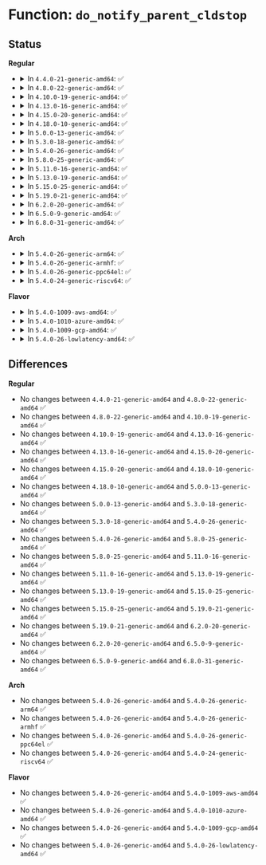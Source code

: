 # Function: <code>do_notify_parent_cldstop</code>

## Status
<b>Regular</b>
<ul>
<li>
<details>
<summary>In <code>4.4.0-21-generic-amd64</code>: ✅</summary>

```c
void do_notify_parent_cldstop(struct task_struct * tsk, bool for_ptracer, int why)
```

```json
{
  "name": "do_notify_parent_cldstop",
  "collision_type": "Unique Static",
  "inline_type": "No",
  "funcs": [
    {
      "addr": 18446744071579429040,
      "name": "do_notify_parent_cldstop",
      "external": false,
      "loc": "kernel/signal.c:1675",
      "file": "kernel/signal.c",
      "inline": "seen, unknown",
      "caller_inline": [],
      "caller_func": [
        "kernel/signal.c:ptrace_stop",
        "kernel/signal.c:ptrace_stop",
        "kernel/signal.c:ptrace_stop",
        "kernel/signal.c:do_signal_stop",
        "kernel/signal.c:get_signal",
        "kernel/signal.c:get_signal",
        "kernel/signal.c:exit_signals"
      ]
    }
  ],
  "symbols": [
    {
      "addr": 18446744071579429040,
      "name": "do_notify_parent_cldstop",
      "section": ".text",
      "bind": "STB_LOCAL",
      "size": 434
    }
  ]
}
```
</details>
</li>
<li>
<details>
<summary>In <code>4.8.0-22-generic-amd64</code>: ✅</summary>

```c
void do_notify_parent_cldstop(struct task_struct * tsk, bool for_ptracer, int why)
```

```json
{
  "name": "do_notify_parent_cldstop",
  "collision_type": "Unique Static",
  "inline_type": "No",
  "funcs": [
    {
      "addr": 18446744071579441456,
      "name": "do_notify_parent_cldstop",
      "external": false,
      "loc": "kernel/signal.c:1675",
      "file": "kernel/signal.c",
      "inline": "seen, unknown",
      "caller_inline": [],
      "caller_func": [
        "kernel/signal.c:exit_signals",
        "kernel/signal.c:get_signal",
        "kernel/signal.c:get_signal",
        "kernel/signal.c:do_signal_stop",
        "kernel/signal.c:ptrace_stop",
        "kernel/signal.c:ptrace_stop",
        "kernel/signal.c:ptrace_stop"
      ]
    }
  ],
  "symbols": [
    {
      "addr": 18446744071579441456,
      "name": "do_notify_parent_cldstop",
      "section": ".text",
      "bind": "STB_LOCAL",
      "size": 434
    }
  ]
}
```
</details>
</li>
<li>
<details>
<summary>In <code>4.10.0-19-generic-amd64</code>: ✅</summary>

```c
void do_notify_parent_cldstop(struct task_struct * tsk, bool for_ptracer, int why)
```

```json
{
  "name": "do_notify_parent_cldstop",
  "collision_type": "Unique Static",
  "inline_type": "No",
  "funcs": [
    {
      "addr": 18446744071579461824,
      "name": "do_notify_parent_cldstop",
      "external": false,
      "loc": "kernel/signal.c:1681",
      "file": "kernel/signal.c",
      "inline": "seen, unknown",
      "caller_inline": [],
      "caller_func": [
        "kernel/signal.c:exit_signals",
        "kernel/signal.c:get_signal",
        "kernel/signal.c:get_signal",
        "kernel/signal.c:do_signal_stop",
        "kernel/signal.c:ptrace_stop",
        "kernel/signal.c:ptrace_stop",
        "kernel/signal.c:ptrace_stop"
      ]
    }
  ],
  "symbols": [
    {
      "addr": 18446744071579461824,
      "name": "do_notify_parent_cldstop",
      "section": ".text",
      "bind": "STB_LOCAL",
      "size": 434
    }
  ]
}
```
</details>
</li>
<li>
<details>
<summary>In <code>4.13.0-16-generic-amd64</code>: ✅</summary>

```c
void do_notify_parent_cldstop(struct task_struct * tsk, bool for_ptracer, int why)
```

```json
{
  "name": "do_notify_parent_cldstop",
  "collision_type": "Unique Static",
  "inline_type": "No",
  "funcs": [
    {
      "addr": 18446744071579450336,
      "name": "do_notify_parent_cldstop",
      "external": false,
      "loc": "kernel/signal.c:1703",
      "file": "kernel/signal.c",
      "inline": "seen, unknown",
      "caller_inline": [],
      "caller_func": [
        "kernel/signal.c:exit_signals",
        "kernel/signal.c:get_signal",
        "kernel/signal.c:get_signal",
        "kernel/signal.c:do_signal_stop",
        "kernel/signal.c:ptrace_stop",
        "kernel/signal.c:ptrace_stop",
        "kernel/signal.c:ptrace_stop"
      ]
    }
  ],
  "symbols": [
    {
      "addr": 18446744071579450336,
      "name": "do_notify_parent_cldstop",
      "section": ".text",
      "bind": "STB_LOCAL",
      "size": 425
    }
  ]
}
```
</details>
</li>
<li>
<details>
<summary>In <code>4.15.0-20-generic-amd64</code>: ✅</summary>

```c
void do_notify_parent_cldstop(struct task_struct * tsk, bool for_ptracer, int why)
```

```json
{
  "name": "do_notify_parent_cldstop",
  "collision_type": "Unique Static",
  "inline_type": "No",
  "funcs": [
    {
      "addr": 18446744071579478736,
      "name": "do_notify_parent_cldstop",
      "external": false,
      "loc": "kernel/signal.c:1704",
      "file": "kernel/signal.c",
      "inline": "seen, unknown",
      "caller_inline": [],
      "caller_func": [
        "kernel/signal.c:exit_signals",
        "kernel/signal.c:get_signal",
        "kernel/signal.c:get_signal",
        "kernel/signal.c:do_signal_stop",
        "kernel/signal.c:ptrace_stop",
        "kernel/signal.c:ptrace_stop",
        "kernel/signal.c:ptrace_stop"
      ]
    }
  ],
  "symbols": [
    {
      "addr": 18446744071579478736,
      "name": "do_notify_parent_cldstop",
      "section": ".text",
      "bind": "STB_LOCAL",
      "size": 416
    }
  ]
}
```
</details>
</li>
<li>
<details>
<summary>In <code>4.18.0-10-generic-amd64</code>: ✅</summary>

```c
void do_notify_parent_cldstop(struct task_struct * tsk, bool for_ptracer, int why)
```

```json
{
  "name": "do_notify_parent_cldstop",
  "collision_type": "Unique Static",
  "inline_type": "No",
  "funcs": [
    {
      "addr": 18446744071579494880,
      "name": "do_notify_parent_cldstop",
      "external": false,
      "loc": "kernel/signal.c:1822",
      "file": "kernel/signal.c",
      "inline": "seen, unknown",
      "caller_inline": [],
      "caller_func": [
        "kernel/signal.c:exit_signals",
        "kernel/signal.c:get_signal",
        "kernel/signal.c:get_signal",
        "kernel/signal.c:do_signal_stop",
        "kernel/signal.c:ptrace_stop",
        "kernel/signal.c:ptrace_stop",
        "kernel/signal.c:ptrace_stop"
      ]
    }
  ],
  "symbols": [
    {
      "addr": 18446744071579494880,
      "name": "do_notify_parent_cldstop",
      "section": ".text",
      "bind": "STB_LOCAL",
      "size": 450
    }
  ]
}
```
</details>
</li>
<li>
<details>
<summary>In <code>5.0.0-13-generic-amd64</code>: ✅</summary>

```c
void do_notify_parent_cldstop(struct task_struct * tsk, bool for_ptracer, int why)
```

```json
{
  "name": "do_notify_parent_cldstop",
  "collision_type": "Unique Static",
  "inline_type": "No",
  "funcs": [
    {
      "addr": 18446744071579528432,
      "name": "do_notify_parent_cldstop",
      "external": false,
      "loc": "kernel/signal.c:1912",
      "file": "kernel/signal.c",
      "inline": "seen, unknown",
      "caller_inline": [],
      "caller_func": [
        "kernel/signal.c:exit_signals",
        "kernel/signal.c:get_signal",
        "kernel/signal.c:get_signal",
        "kernel/signal.c:do_signal_stop",
        "kernel/signal.c:ptrace_stop",
        "kernel/signal.c:ptrace_stop",
        "kernel/signal.c:ptrace_stop"
      ]
    }
  ],
  "symbols": [
    {
      "addr": 18446744071579528432,
      "name": "do_notify_parent_cldstop",
      "section": ".text",
      "bind": "STB_LOCAL",
      "size": 405
    }
  ]
}
```
</details>
</li>
<li>
<details>
<summary>In <code>5.3.0-18-generic-amd64</code>: ✅</summary>

```c
void do_notify_parent_cldstop(struct task_struct * tsk, bool for_ptracer, int why)
```

```json
{
  "name": "do_notify_parent_cldstop",
  "collision_type": "Unique Static",
  "inline_type": "No",
  "funcs": [
    {
      "addr": 18446744071579553184,
      "name": "do_notify_parent_cldstop",
      "external": false,
      "loc": "kernel/signal.c:2012",
      "file": "kernel/signal.c",
      "inline": "seen, unknown",
      "caller_inline": [],
      "caller_func": [
        "kernel/signal.c:exit_signals",
        "kernel/signal.c:get_signal",
        "kernel/signal.c:get_signal",
        "kernel/signal.c:do_signal_stop",
        "kernel/signal.c:ptrace_stop",
        "kernel/signal.c:ptrace_stop",
        "kernel/signal.c:ptrace_stop"
      ]
    }
  ],
  "symbols": [
    {
      "addr": 18446744071579553184,
      "name": "do_notify_parent_cldstop",
      "section": ".text",
      "bind": "STB_LOCAL",
      "size": 409
    }
  ]
}
```
</details>
</li>
<li>
<details>
<summary>In <code>5.4.0-26-generic-amd64</code>: ✅</summary>

```c
void do_notify_parent_cldstop(struct task_struct * tsk, bool for_ptracer, int why)
```

```json
{
  "name": "do_notify_parent_cldstop",
  "collision_type": "Unique Static",
  "inline_type": "No",
  "funcs": [
    {
      "addr": 18446744071579579328,
      "name": "do_notify_parent_cldstop",
      "external": false,
      "loc": "kernel/signal.c:2017",
      "file": "kernel/signal.c",
      "inline": "seen, unknown",
      "caller_inline": [],
      "caller_func": [
        "kernel/signal.c:exit_signals",
        "kernel/signal.c:get_signal",
        "kernel/signal.c:get_signal",
        "kernel/signal.c:do_signal_stop",
        "kernel/signal.c:ptrace_stop",
        "kernel/signal.c:ptrace_stop",
        "kernel/signal.c:ptrace_stop"
      ]
    }
  ],
  "symbols": [
    {
      "addr": 18446744071579579328,
      "name": "do_notify_parent_cldstop",
      "section": ".text",
      "bind": "STB_LOCAL",
      "size": 409
    }
  ]
}
```
</details>
</li>
<li>
<details>
<summary>In <code>5.8.0-25-generic-amd64</code>: ✅</summary>

```c
void do_notify_parent_cldstop(struct task_struct * tsk, bool for_ptracer, int why)
```

```json
{
  "name": "do_notify_parent_cldstop",
  "collision_type": "Unique Static",
  "inline_type": "No",
  "funcs": [
    {
      "addr": 18446744071579614720,
      "name": "do_notify_parent_cldstop",
      "external": false,
      "loc": "kernel/signal.c:2017",
      "file": "kernel/signal.c",
      "inline": "seen, unknown",
      "caller_inline": [],
      "caller_func": [
        "kernel/signal.c:exit_signals",
        "kernel/signal.c:get_signal",
        "kernel/signal.c:get_signal",
        "kernel/signal.c:do_signal_stop",
        "kernel/signal.c:ptrace_stop",
        "kernel/signal.c:ptrace_stop",
        "kernel/signal.c:ptrace_stop"
      ]
    }
  ],
  "symbols": [
    {
      "addr": 18446744071579614720,
      "name": "do_notify_parent_cldstop",
      "section": ".text",
      "bind": "STB_LOCAL",
      "size": 384
    }
  ]
}
```
</details>
</li>
<li>
<details>
<summary>In <code>5.11.0-16-generic-amd64</code>: ✅</summary>

```c
void do_notify_parent_cldstop(struct task_struct * tsk, bool for_ptracer, int why)
```

```json
{
  "name": "do_notify_parent_cldstop",
  "collision_type": "Unique Static",
  "inline_type": "No",
  "funcs": [
    {
      "addr": 18446744071579594960,
      "name": "do_notify_parent_cldstop",
      "external": false,
      "loc": "kernel/signal.c:2018",
      "file": "kernel/signal.c",
      "inline": "seen, unknown",
      "caller_inline": [],
      "caller_func": [
        "kernel/signal.c:exit_signals",
        "kernel/signal.c:get_signal",
        "kernel/signal.c:get_signal",
        "kernel/signal.c:do_signal_stop",
        "kernel/signal.c:ptrace_stop",
        "kernel/signal.c:ptrace_stop",
        "kernel/signal.c:ptrace_stop"
      ]
    }
  ],
  "symbols": [
    {
      "addr": 18446744071579594960,
      "name": "do_notify_parent_cldstop",
      "section": ".text",
      "bind": "STB_LOCAL",
      "size": 408
    }
  ]
}
```
</details>
</li>
<li>
<details>
<summary>In <code>5.13.0-19-generic-amd64</code>: ✅</summary>

```c
void do_notify_parent_cldstop(struct task_struct * tsk, bool for_ptracer, int why)
```

```json
{
  "name": "do_notify_parent_cldstop",
  "collision_type": "Unique Static",
  "inline_type": "No",
  "funcs": [
    {
      "addr": 18446744071579600592,
      "name": "do_notify_parent_cldstop",
      "external": false,
      "loc": "kernel/signal.c:2030",
      "file": "kernel/signal.c",
      "inline": "seen, unknown",
      "caller_inline": [],
      "caller_func": [
        "kernel/signal.c:exit_signals",
        "kernel/signal.c:get_signal",
        "kernel/signal.c:get_signal",
        "kernel/signal.c:do_signal_stop",
        "kernel/signal.c:ptrace_stop",
        "kernel/signal.c:ptrace_stop",
        "kernel/signal.c:ptrace_stop"
      ]
    }
  ],
  "symbols": [
    {
      "addr": 18446744071579600592,
      "name": "do_notify_parent_cldstop",
      "section": ".text",
      "bind": "STB_LOCAL",
      "size": 403
    }
  ]
}
```
</details>
</li>
<li>
<details>
<summary>In <code>5.15.0-25-generic-amd64</code>: ✅</summary>

```c
void do_notify_parent_cldstop(struct task_struct * tsk, bool for_ptracer, int why)
```

```json
{
  "name": "do_notify_parent_cldstop",
  "collision_type": "Unique Static",
  "inline_type": "No",
  "funcs": [
    {
      "addr": 18446744071579675584,
      "name": "do_notify_parent_cldstop",
      "external": false,
      "loc": "kernel/signal.c:2122",
      "file": "kernel/signal.c",
      "inline": "seen, unknown",
      "caller_inline": [],
      "caller_func": [
        "kernel/signal.c:exit_signals",
        "kernel/signal.c:get_signal",
        "kernel/signal.c:get_signal",
        "kernel/signal.c:do_signal_stop",
        "kernel/signal.c:ptrace_stop",
        "kernel/signal.c:ptrace_stop",
        "kernel/signal.c:ptrace_stop"
      ]
    }
  ],
  "symbols": [
    {
      "addr": 18446744071579675584,
      "name": "do_notify_parent_cldstop",
      "section": ".text",
      "bind": "STB_LOCAL",
      "size": 403
    }
  ]
}
```
</details>
</li>
<li>
<details>
<summary>In <code>5.19.0-21-generic-amd64</code>: ✅</summary>

```c
void do_notify_parent_cldstop(struct task_struct * tsk, bool for_ptracer, int why)
```

```json
{
  "name": "do_notify_parent_cldstop",
  "collision_type": "Unique Static",
  "inline_type": "No",
  "funcs": [
    {
      "addr": 18446744071579779120,
      "name": "do_notify_parent_cldstop",
      "external": false,
      "loc": "kernel/signal.c:2135",
      "file": "kernel/signal.c",
      "inline": "seen, unknown",
      "caller_inline": [],
      "caller_func": [
        "kernel/signal.c:exit_signals",
        "kernel/signal.c:get_signal",
        "kernel/signal.c:get_signal",
        "kernel/signal.c:do_signal_stop"
      ]
    }
  ],
  "symbols": [
    {
      "addr": 18446744071579779120,
      "name": "do_notify_parent_cldstop",
      "section": ".text",
      "bind": "STB_LOCAL",
      "size": 447
    }
  ]
}
```
</details>
</li>
<li>
<details>
<summary>In <code>6.2.0-20-generic-amd64</code>: ✅</summary>

```c
void do_notify_parent_cldstop(struct task_struct * tsk, bool for_ptracer, int why)
```

```json
{
  "name": "do_notify_parent_cldstop",
  "collision_type": "Unique Static",
  "inline_type": "No",
  "funcs": [
    {
      "addr": 18446744071579911856,
      "name": "do_notify_parent_cldstop",
      "external": false,
      "loc": "kernel/signal.c:2136",
      "file": "kernel/signal.c",
      "inline": "seen, unknown",
      "caller_inline": [],
      "caller_func": [
        "kernel/signal.c:exit_signals",
        "kernel/signal.c:get_signal",
        "kernel/signal.c:get_signal",
        "kernel/signal.c:do_signal_stop"
      ]
    }
  ],
  "symbols": [
    {
      "addr": 18446744071579911856,
      "name": "do_notify_parent_cldstop",
      "section": ".text",
      "bind": "STB_LOCAL",
      "size": 447
    }
  ]
}
```
</details>
</li>
<li>
<details>
<summary>In <code>6.5.0-9-generic-amd64</code>: ✅</summary>

```c
void do_notify_parent_cldstop(struct task_struct * tsk, bool for_ptracer, int why)
```

```json
{
  "name": "do_notify_parent_cldstop",
  "collision_type": "Unique Static",
  "inline_type": "No",
  "funcs": [
    {
      "addr": 18446744071579961648,
      "name": "do_notify_parent_cldstop",
      "external": false,
      "loc": "kernel/signal.c:2158",
      "file": "kernel/signal.c",
      "inline": "seen, unknown",
      "caller_inline": [],
      "caller_func": [
        "kernel/signal.c:exit_signals",
        "kernel/signal.c:get_signal",
        "kernel/signal.c:get_signal",
        "kernel/signal.c:do_signal_stop"
      ]
    }
  ],
  "symbols": [
    {
      "addr": 18446744071579961648,
      "name": "do_notify_parent_cldstop",
      "section": ".text",
      "bind": "STB_LOCAL",
      "size": 442
    }
  ]
}
```
</details>
</li>
<li>
<details>
<summary>In <code>6.8.0-31-generic-amd64</code>: ✅</summary>

```c
void do_notify_parent_cldstop(struct task_struct * tsk, bool for_ptracer, int why)
```

```json
{
  "name": "do_notify_parent_cldstop",
  "collision_type": "Unique Static",
  "inline_type": "No",
  "funcs": [
    {
      "addr": 18446744071580000896,
      "name": "do_notify_parent_cldstop",
      "external": false,
      "loc": "kernel/signal.c:2149",
      "file": "kernel/signal.c",
      "inline": "seen, unknown",
      "caller_inline": [],
      "caller_func": [
        "kernel/signal.c:exit_signals",
        "kernel/signal.c:get_signal",
        "kernel/signal.c:get_signal",
        "kernel/signal.c:do_signal_stop"
      ]
    }
  ],
  "symbols": [
    {
      "addr": 18446744071580000896,
      "name": "do_notify_parent_cldstop",
      "section": ".text",
      "bind": "STB_LOCAL",
      "size": 465
    }
  ]
}
```
</details>
</li>
</ul>
<b>Arch</b>
<ul>
<li>
<details>
<summary>In <code>5.4.0-26-generic-arm64</code>: ✅</summary>

```c
void do_notify_parent_cldstop(struct task_struct * tsk, bool for_ptracer, int why)
```

```json
{
  "name": "do_notify_parent_cldstop",
  "collision_type": "Unique Static",
  "inline_type": "No",
  "funcs": [
    {
      "addr": 18446603336490742296,
      "name": "do_notify_parent_cldstop",
      "external": false,
      "loc": "kernel/signal.c:2017",
      "file": "kernel/signal.c",
      "inline": "seen, unknown",
      "caller_inline": [],
      "caller_func": [
        "kernel/signal.c:exit_signals",
        "kernel/signal.c:get_signal",
        "kernel/signal.c:get_signal",
        "kernel/signal.c:do_signal_stop",
        "kernel/signal.c:ptrace_stop",
        "kernel/signal.c:ptrace_stop",
        "kernel/signal.c:ptrace_stop"
      ]
    }
  ],
  "symbols": [
    {
      "addr": 18446603336490742296,
      "name": "do_notify_parent_cldstop",
      "section": ".text",
      "bind": "STB_LOCAL",
      "size": 460
    }
  ]
}
```
</details>
</li>
<li>
<details>
<summary>In <code>5.4.0-26-generic-armhf</code>: ✅</summary>

```c
void do_notify_parent_cldstop(struct task_struct * tsk, bool for_ptracer, int why)
```

```json
{
  "name": "do_notify_parent_cldstop",
  "collision_type": "Unique Static",
  "inline_type": "No",
  "funcs": [
    {
      "addr": 3224792892,
      "name": "do_notify_parent_cldstop",
      "external": false,
      "loc": "kernel/signal.c:2017",
      "file": "kernel/signal.c",
      "inline": "seen, unknown",
      "caller_inline": [],
      "caller_func": [
        "kernel/signal.c:exit_signals",
        "kernel/signal.c:get_signal",
        "kernel/signal.c:get_signal",
        "kernel/signal.c:do_signal_stop",
        "kernel/signal.c:ptrace_stop",
        "kernel/signal.c:ptrace_stop",
        "kernel/signal.c:ptrace_stop"
      ]
    }
  ],
  "symbols": [
    {
      "addr": 3224792892,
      "name": "do_notify_parent_cldstop",
      "section": ".text",
      "bind": "STB_LOCAL",
      "size": 400
    }
  ]
}
```
</details>
</li>
<li>
<details>
<summary>In <code>5.4.0-26-generic-ppc64el</code>: ✅</summary>

```c
void do_notify_parent_cldstop(struct task_struct * tsk, bool for_ptracer, int why)
```

```json
{
  "name": "do_notify_parent_cldstop",
  "collision_type": "Unique Static",
  "inline_type": "No",
  "funcs": [
    {
      "addr": 13835058055283566320,
      "name": "do_notify_parent_cldstop",
      "external": false,
      "loc": "kernel/signal.c:2017",
      "file": "kernel/signal.c",
      "inline": "seen, unknown",
      "caller_inline": [],
      "caller_func": [
        "kernel/signal.c:exit_signals",
        "kernel/signal.c:get_signal",
        "kernel/signal.c:get_signal",
        "kernel/signal.c:do_signal_stop",
        "kernel/signal.c:ptrace_stop",
        "kernel/signal.c:ptrace_stop",
        "kernel/signal.c:ptrace_stop"
      ]
    }
  ],
  "symbols": [
    {
      "addr": 13835058055283566320,
      "name": "do_notify_parent_cldstop",
      "section": ".text",
      "bind": "STB_LOCAL",
      "size": 480
    }
  ]
}
```
</details>
</li>
<li>
<details>
<summary>In <code>5.4.0-24-generic-riscv64</code>: ✅</summary>

```c
void do_notify_parent_cldstop(struct task_struct * tsk, bool for_ptracer, int why)
```

```json
{
  "name": "do_notify_parent_cldstop",
  "collision_type": "Unique Static",
  "inline_type": "No",
  "funcs": [
    {
      "addr": 18446743936271447990,
      "name": "do_notify_parent_cldstop",
      "external": false,
      "loc": "kernel/signal.c:2017",
      "file": "kernel/signal.c",
      "inline": "seen, unknown",
      "caller_inline": [],
      "caller_func": [
        "kernel/signal.c:exit_signals",
        "kernel/signal.c:get_signal",
        "kernel/signal.c:get_signal",
        "kernel/signal.c:do_signal_stop",
        "kernel/signal.c:ptrace_stop",
        "kernel/signal.c:ptrace_stop",
        "kernel/signal.c:ptrace_stop"
      ]
    }
  ],
  "symbols": [
    {
      "addr": 18446743936271447990,
      "name": "do_notify_parent_cldstop",
      "section": ".text",
      "bind": "STB_LOCAL",
      "size": 318
    }
  ]
}
```
</details>
</li>
</ul>
<b>Flavor</b>
<ul>
<li>
<details>
<summary>In <code>5.4.0-1009-aws-amd64</code>: ✅</summary>

```c
void do_notify_parent_cldstop(struct task_struct * tsk, bool for_ptracer, int why)
```

```json
{
  "name": "do_notify_parent_cldstop",
  "collision_type": "Unique Static",
  "inline_type": "No",
  "funcs": [
    {
      "addr": 18446744071579555632,
      "name": "do_notify_parent_cldstop",
      "external": false,
      "loc": "kernel/signal.c:2017",
      "file": "kernel/signal.c",
      "inline": "seen, unknown",
      "caller_inline": [],
      "caller_func": [
        "kernel/signal.c:exit_signals",
        "kernel/signal.c:get_signal",
        "kernel/signal.c:get_signal",
        "kernel/signal.c:do_signal_stop",
        "kernel/signal.c:ptrace_stop",
        "kernel/signal.c:ptrace_stop",
        "kernel/signal.c:ptrace_stop"
      ]
    }
  ],
  "symbols": [
    {
      "addr": 18446744071579555632,
      "name": "do_notify_parent_cldstop",
      "section": ".text",
      "bind": "STB_LOCAL",
      "size": 409
    }
  ]
}
```
</details>
</li>
<li>
<details>
<summary>In <code>5.4.0-1010-azure-amd64</code>: ✅</summary>

```c
void do_notify_parent_cldstop(struct task_struct * tsk, bool for_ptracer, int why)
```

```json
{
  "name": "do_notify_parent_cldstop",
  "collision_type": "Unique Static",
  "inline_type": "No",
  "funcs": [
    {
      "addr": 18446744071579484336,
      "name": "do_notify_parent_cldstop",
      "external": false,
      "loc": "kernel/signal.c:2017",
      "file": "kernel/signal.c",
      "inline": "seen, unknown",
      "caller_inline": [],
      "caller_func": [
        "kernel/signal.c:exit_signals",
        "kernel/signal.c:get_signal",
        "kernel/signal.c:get_signal",
        "kernel/signal.c:do_signal_stop",
        "kernel/signal.c:ptrace_stop",
        "kernel/signal.c:ptrace_stop",
        "kernel/signal.c:ptrace_stop"
      ]
    }
  ],
  "symbols": [
    {
      "addr": 18446744071579484336,
      "name": "do_notify_parent_cldstop",
      "section": ".text",
      "bind": "STB_LOCAL",
      "size": 414
    }
  ]
}
```
</details>
</li>
<li>
<details>
<summary>In <code>5.4.0-1009-gcp-amd64</code>: ✅</summary>

```c
void do_notify_parent_cldstop(struct task_struct * tsk, bool for_ptracer, int why)
```

```json
{
  "name": "do_notify_parent_cldstop",
  "collision_type": "Unique Static",
  "inline_type": "No",
  "funcs": [
    {
      "addr": 18446744071579552912,
      "name": "do_notify_parent_cldstop",
      "external": false,
      "loc": "kernel/signal.c:2017",
      "file": "kernel/signal.c",
      "inline": "seen, unknown",
      "caller_inline": [],
      "caller_func": [
        "kernel/signal.c:exit_signals",
        "kernel/signal.c:get_signal",
        "kernel/signal.c:get_signal",
        "kernel/signal.c:do_signal_stop",
        "kernel/signal.c:ptrace_stop",
        "kernel/signal.c:ptrace_stop",
        "kernel/signal.c:ptrace_stop"
      ]
    }
  ],
  "symbols": [
    {
      "addr": 18446744071579552912,
      "name": "do_notify_parent_cldstop",
      "section": ".text",
      "bind": "STB_LOCAL",
      "size": 409
    }
  ]
}
```
</details>
</li>
<li>
<details>
<summary>In <code>5.4.0-26-lowlatency-amd64</code>: ✅</summary>

```c
void do_notify_parent_cldstop(struct task_struct * tsk, bool for_ptracer, int why)
```

```json
{
  "name": "do_notify_parent_cldstop",
  "collision_type": "Unique Static",
  "inline_type": "No",
  "funcs": [
    {
      "addr": 18446744071579586112,
      "name": "do_notify_parent_cldstop",
      "external": false,
      "loc": "kernel/signal.c:2017",
      "file": "kernel/signal.c",
      "inline": "seen, unknown",
      "caller_inline": [],
      "caller_func": [
        "kernel/signal.c:exit_signals",
        "kernel/signal.c:get_signal",
        "kernel/signal.c:get_signal",
        "kernel/signal.c:do_signal_stop",
        "kernel/signal.c:ptrace_stop",
        "kernel/signal.c:ptrace_stop",
        "kernel/signal.c:ptrace_stop"
      ]
    }
  ],
  "symbols": [
    {
      "addr": 18446744071579586112,
      "name": "do_notify_parent_cldstop",
      "section": ".text",
      "bind": "STB_LOCAL",
      "size": 446
    }
  ]
}
```
</details>
</li>
</ul>

## Differences
<b>Regular</b>
<ul>
<li>
No changes between <code>4.4.0-21-generic-amd64</code> and <code>4.8.0-22-generic-amd64</code> ✅
</li>
<li>
No changes between <code>4.8.0-22-generic-amd64</code> and <code>4.10.0-19-generic-amd64</code> ✅
</li>
<li>
No changes between <code>4.10.0-19-generic-amd64</code> and <code>4.13.0-16-generic-amd64</code> ✅
</li>
<li>
No changes between <code>4.13.0-16-generic-amd64</code> and <code>4.15.0-20-generic-amd64</code> ✅
</li>
<li>
No changes between <code>4.15.0-20-generic-amd64</code> and <code>4.18.0-10-generic-amd64</code> ✅
</li>
<li>
No changes between <code>4.18.0-10-generic-amd64</code> and <code>5.0.0-13-generic-amd64</code> ✅
</li>
<li>
No changes between <code>5.0.0-13-generic-amd64</code> and <code>5.3.0-18-generic-amd64</code> ✅
</li>
<li>
No changes between <code>5.3.0-18-generic-amd64</code> and <code>5.4.0-26-generic-amd64</code> ✅
</li>
<li>
No changes between <code>5.4.0-26-generic-amd64</code> and <code>5.8.0-25-generic-amd64</code> ✅
</li>
<li>
No changes between <code>5.8.0-25-generic-amd64</code> and <code>5.11.0-16-generic-amd64</code> ✅
</li>
<li>
No changes between <code>5.11.0-16-generic-amd64</code> and <code>5.13.0-19-generic-amd64</code> ✅
</li>
<li>
No changes between <code>5.13.0-19-generic-amd64</code> and <code>5.15.0-25-generic-amd64</code> ✅
</li>
<li>
No changes between <code>5.15.0-25-generic-amd64</code> and <code>5.19.0-21-generic-amd64</code> ✅
</li>
<li>
No changes between <code>5.19.0-21-generic-amd64</code> and <code>6.2.0-20-generic-amd64</code> ✅
</li>
<li>
No changes between <code>6.2.0-20-generic-amd64</code> and <code>6.5.0-9-generic-amd64</code> ✅
</li>
<li>
No changes between <code>6.5.0-9-generic-amd64</code> and <code>6.8.0-31-generic-amd64</code> ✅
</li>
</ul>
<b>Arch</b>
<ul>
<li>
No changes between <code>5.4.0-26-generic-amd64</code> and <code>5.4.0-26-generic-arm64</code> ✅
</li>
<li>
No changes between <code>5.4.0-26-generic-amd64</code> and <code>5.4.0-26-generic-armhf</code> ✅
</li>
<li>
No changes between <code>5.4.0-26-generic-amd64</code> and <code>5.4.0-26-generic-ppc64el</code> ✅
</li>
<li>
No changes between <code>5.4.0-26-generic-amd64</code> and <code>5.4.0-24-generic-riscv64</code> ✅
</li>
</ul>
<b>Flavor</b>
<ul>
<li>
No changes between <code>5.4.0-26-generic-amd64</code> and <code>5.4.0-1009-aws-amd64</code> ✅
</li>
<li>
No changes between <code>5.4.0-26-generic-amd64</code> and <code>5.4.0-1010-azure-amd64</code> ✅
</li>
<li>
No changes between <code>5.4.0-26-generic-amd64</code> and <code>5.4.0-1009-gcp-amd64</code> ✅
</li>
<li>
No changes between <code>5.4.0-26-generic-amd64</code> and <code>5.4.0-26-lowlatency-amd64</code> ✅
</li>
</ul>

